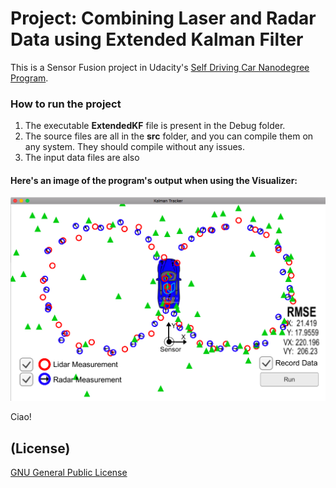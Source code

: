 # Project: Combining Laser and Radar Data using Extended Kalman Filter
This is a Sensor Fusion project in Udacity's [Self Driving Car Nanodegree Program](http://udacity.com/drive).

### How to run the project

1. The executable **ExtendedKF** file is present in the Debug folder.
2. The source files are all in the **src** folder, and you can compile them on any system. They should compile without any issues.
3. The input data files are also 

#### Here's an image of the program's output when using the Visualizer:

![Visualization](try1.png)

Ciao!

## (License)
[GNU General Public License](http://choosealicense.com/licenses/gpl-3.0/#)
